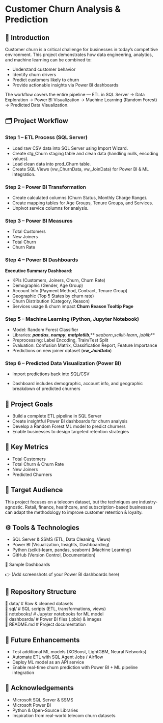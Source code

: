 # Customer Churn Analysis & Prediction
## 🚀 Introduction

Customer churn is a critical challenge for businesses in today’s competitive environment. This project demonstrates how data engineering, analytics, and machine learning can be combined to:
-   Understand customer behavior
-   Identify churn drivers
-   Predict customers likely to churn
-   Provide actionable insights via Power BI dashboards

The workflow covers the entire pipeline — ETL in SQL Server → Data Exploration → Power BI Visualization → Machine Learning (Random Forest) → Predicted Data Visualization.

## 🗂️ Project Workflow
### Step 1 – ETL Process (SQL Server)
-  Load raw CSV data into SQL Server using Import Wizard.
-  Create stg_Churn staging table and clean data (handling nulls, encoding values).
-   Load clean data into prod_Churn table.
-  Create SQL Views (vw_ChurnData, vw_JoinData) for Power BI & ML integration.

### Step 2 – Power BI Transformation
-  Create calculated columns (Churn Status, Monthly Charge Range).
-  Create mapping tables for Age Groups, Tenure Groups, and Services.
-  Unpivot service columns for analysis.

### Step 3 – Power BI Measures
-  Total Customers
-  New Joiners
-  Total Churn
-  Churn Rate

### Step 4 – Power BI Dashboards
**Executive Summary Dashboard:**
-  KPIs (Customers, Joiners, Churn, Churn Rate)
-  Demographic (Gender, Age Group)
-  Account Info (Payment Method, Contract, Tenure Group)
-  Geographic (Top 5 States by churn rate)
-  Churn Distribution (Category, Reason)
-  Services usage & churn impact
**Churn Reason Tooltip Page**

### Step 5 – Machine Learning (Python, Jupyter Notebook)
-  Model: Random Forest Classifier
-  Libraries: _**pandas**_, _**numpy**_, **_matplotlib_**,** _seaborn_**,**_scikit-learn_**,** _joblib_**
-  Preprocessing: Label Encoding, Train/Test Split
-  Evaluation: Confusion Matrix, Classification Report, Feature Importance
- Predictions on new joiner dataset (_**vw_JoinData**_)

### Step 6 – Predicted Data Visualization (Power BI)

- Import predictions back into SQL/CSV

- Dashboard includes demographic, account info, and geographic breakdown of predicted churners

## 🎯 Project Goals

- Build a complete ETL pipeline in SQL Server
- Create insightful Power BI dashboards for churn analysis
- Develop a Random Forest ML model to predict churners
- Enable businesses to design targeted retention strategies

## 📌 Key Metrics

- Total Customers
- Total Churn & Churn Rate
- New Joiners
- Predicted Churners

## 👥 Target Audience
This project focuses on a telecom dataset, but the techniques are industry-agnostic. Retail, finance, healthcare, and subscription-based businesses can adapt the methodology to improve customer retention & loyalty.

## ⚙️ Tools & Technologies

- SQL Server & SSMS (ETL, Data Cleaning, Views)
- Power BI (Visualization, Insights, Dashboarding)
- Python (scikit-learn, pandas, seaborn) (Machine Learning)
- GitHub (Version Control, Documentation)

📸 Sample Dashboards

👉 (Add screenshots of your Power BI dashboards here)

## 📂 Repository Structure
📁 data/                 # Raw & cleaned datasets  
📁 sql/                  # SQL scripts (ETL, transformations, views)  
📁 notebooks/            # Jupyter notebooks for ML model  
📁 dashboards/           # Power BI files (.pbix) & images  
📄 README.md             # Project documentation  

## 🔮 Future Enhancements

- Test additional ML models (XGBoost, LightGBM, Neural Networks)
- Automate ETL with SQL Agent Jobs / Airflow
- Deploy ML model as an API service
- Enable real-time churn prediction with Power BI + ML pipeline integration

## 🙌 Acknowledgements

- Microsoft SQL Server & SSMS
- Microsoft Power BI
- Python & Open-Source Libraries
- Inspiration from real-world telecom churn datasets
